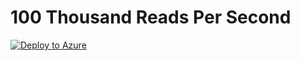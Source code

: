 # 100 Thousand Reads Per Second

[![Deploy to Azure](https://aka.ms/deploytoazurebutton)](https://portal.azure.com/#create/Microsoft.Template/uri/https%3A%2F%2Fraw.githubusercontent.com%2FRaviTella%2FBenckmarking%2Fmain%2Fcosmos%2Fsql%2Ftools%2Fjava%2Fycsb%2Frecipes%2Fread%2F100-thousand-rps-read%2Fazuredeploy.json)

